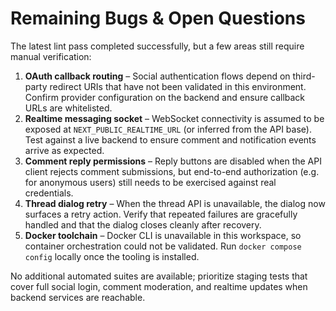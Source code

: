 # Remaining Bugs & Open Questions

The latest lint pass completed successfully, but a few areas still require manual verification:

1. **OAuth callback routing** – Social authentication flows depend on third-party redirect URIs that have not been validated in this environment. Confirm provider configuration on the backend and ensure callback URLs are whitelisted.
2. **Realtime messaging socket** – WebSocket connectivity is assumed to be exposed at `NEXT_PUBLIC_REALTIME_URL` (or inferred from the API base). Test against a live backend to ensure comment and notification events arrive as expected.
3. **Comment reply permissions** – Reply buttons are disabled when the API client rejects comment submissions, but end-to-end authorization (e.g. for anonymous users) still needs to be exercised against real credentials.
4. **Thread dialog retry** – When the thread API is unavailable, the dialog now surfaces a retry action. Verify that repeated failures are gracefully handled and that the dialog closes cleanly after recovery.
5. **Docker toolchain** – Docker CLI is unavailable in this workspace, so container orchestration could not be validated. Run `docker compose config` locally once the tooling is installed.

No additional automated suites are available; prioritize staging tests that cover full social login, comment moderation, and realtime updates when backend services are reachable.
